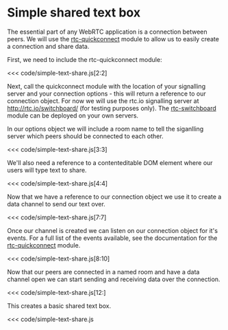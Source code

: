 # Simple shared text box

The essential part of any WebRTC application is a connection between peers. We will use the [rtc-quickconnect](module-rtc-quickconnect.html) module to allow us to easily create a connection and share data.

First, we need to include the rtc-quickconnect module:

<<< code/simple-text-share.js[2:2]

Next, call the quickconnect module with the location of your signalling server and your connection options - this will return a reference to our connection object. For now we will use the rtc.io signalling server at http://rtc.io/switchboard/ (for testing purposes only). The [rtc-switchboard](module-rtc-switchboard.html) module can be deployed on your own servers.

In our options object we will include a room name to tell the siganlling server which peers should be connected to each other.

<<< code/simple-text-share.js[3:3]

We'll also need a reference to a contenteditable DOM element where our users will type text to share.

<<< code/simple-text-share.js[4:4]

Now that we have a reference to our connection object we use it to create a data channel to send our text over.

<<< code/simple-text-share.js[7:7]

Once our channel is created we can listen on our connection object for it's events. For a full list of the events available, see the documentation for the [rtc-quickconnect](module-rtc-quickconnect.html) module.

<<< code/simple-text-share.js[8:10]

Now that our peers are connected in a named room and have a data channel open we can start sending and receiving data over the connection.

<<< code/simple-text-share.js[12:]

This creates a basic shared text box.

<<< code/simple-text-share.js

